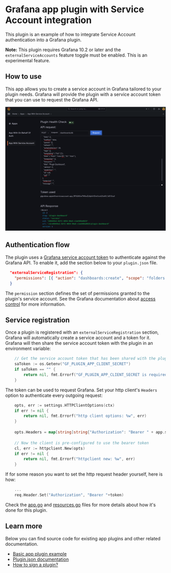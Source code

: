 # Grafana app plugin with Service Account integration

This plugin is an example of how to integrate Service Account authentication into a Grafana plugin.

**Note:** This plugin requires Grafana 10.2 or later and the `externalServiceAccounts` feature toggle must be enabled. This is an experimental feature.

## How to use

This app allows you to create a service account in Grafana tailored to your plugin needs. Grafana will provide the plugin with a service account token that you can use to request the Grafana API.

![screenshot](./src/img/screenshot-showcase.png)

## Authentication flow

The plugin uses a [Grafana service account token](https://grafana.com/docs/grafana/latest/administration/service-accounts/#service-account-tokens) to authenticate against the Grafana API. To enable it, add the section below to your `plugin.json` file.

```json
  "externalServiceRegistration": {
    "permissions": [{ "action": "dashboards:create", "scope": "folders:uid:general" }]
  }
```

The `permission` section defines the set of permissions granted to the plugin's service account.
See the Grafana documentation about [access control](https://grafana.com/docs/grafana/latest/administration/roles-and-permissions/access-control/) for more information.

## Service registration

Once a plugin is registered with an `externalServiceRegistration` section, Grafana will automatically create a service account and a token for it. Grafana will then share the service account token with the plugin in an environment variable:

```go
	// Get the service account token that has been shared with the plugin
	saToken := os.Getenv("GF_PLUGIN_APP_CLIENT_SECRET")
	if saToken == "" {
		return nil, fmt.Errorf("GF_PLUGIN_APP_CLIENT_SECRET is required")
	}
```

The token can be used to request Grafana. Set your http client's `Headers` option to authenticate every outgoing request:
```go
	opts, err := settings.HTTPClientOptions(ctx)
	if err != nil {
		return nil, fmt.Errorf("http client options: %w", err)
	}

	opts.Headers = map[string]string{"Authorization": "Bearer " + app.saToken}

	// Now the client is pre-configured to use the bearer token
	cl, err := httpclient.New(opts)
	if err != nil {
		return nil, fmt.Errorf("httpclient new: %w", err)
	}
```

If for some reason you want to set the http request header yourself, here is how:

```go
    ...
    req.Header.Set("Authorization", "Bearer "+token)
```

Check the [app.go](./pkg/plugin/app.go) and [resources.go](./pkg/plugin/resources.go) files for more details about how it's done for this plugin.

## Learn more

Below you can find source code for existing app plugins and other related documentation.

- [Basic app plugin example](https://github.com/grafana/grafana-plugin-examples/tree/master/examples/app-basic#readme)
- [Plugin.json documentation](https://grafana.com/developers/plugin-tools/reference-plugin-json)
- [How to sign a plugin?](https://grafana.com/developers/plugin-tools/publish-a-plugin/sign-a-plugin)

